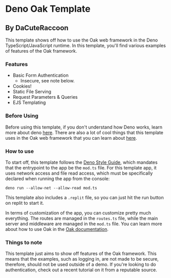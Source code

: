 # Deno Oak Template 
## By DaCuteRaccoon
This template shows off how to use the Oak web framework in the Deno TypeScript/JavaScript runtime. In this template, you'll find various examples of features of the Oak framework. 

### Features
- Basic Form Authentication 
  *  Insecure, see note below.
- Cookies!
- Static File Serving
- Request Parameters & Queries
- EJS Templating

### Before Using
Before using this template, if you don't understand how Deno works, learn more about deno [here](https://deno.land/). There are also a lot of cool things that this template uses in the Oak web framework that you can learn about [here](https://oakserver.github.io/oak/).
### How to use

To start off, this template follows the [Deno Style Guide](https://deno.land/manual@v1.8.3/contributing/style_guide), which mandates that the entrypoint to the app be the `mod.ts` file. For this template app, it uses network access and file read access, which must be specifically declared when running the app from the console: 
```shell
deno run --allow-net --allow-read mod.ts
```
This template also includes a `.replit` file, so you can just hit the run button on replit to start it. 

In terms of customization of the app, you can customize pretty much everything. The routes are managed in the `routes.ts` file, while the main server and middleware are managed in the `mod.ts` file. You can learn more about how to use Oak in the [Oak documentation](https://doc.deno.land/https/deno.land/x/oak/mod.ts).


### Things to note 
This template just aims to show off features of the Oak framework. This means that the examples, such as logging in, are not made to be secure, therefore, should not be used outside of a demo. If you're looking to do authentication, check out a recent tutorial on it from a reputable source. 

